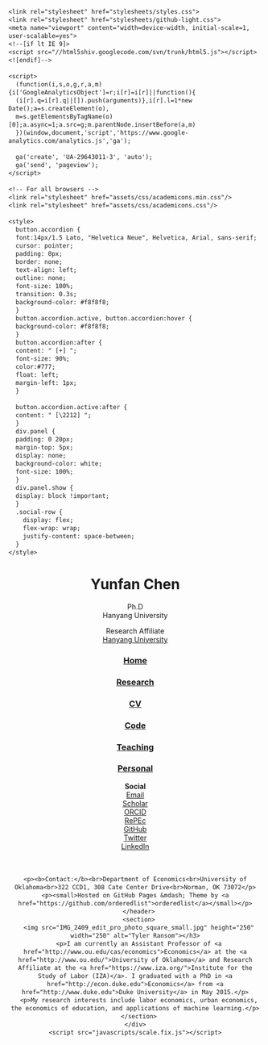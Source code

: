
<html lang="en">
  <head>
  <script src="https://use.fontawesome.com/baff6f55f5.js"></script>
    <meta charset="utf-8">
    <meta http-equiv="X-UA-Compatible" content="IE=edge">
    <title>Yunfan Chen by yunfanchen</title>

    <link rel="stylesheet" href="stylesheets/styles.css">
    <link rel="stylesheet" href="stylesheets/github-light.css">
    <meta name="viewport" content="width=device-width, initial-scale=1, user-scalable=yes">
    <!--[if lt IE 9]>
    <script src="//html5shiv.googlecode.com/svn/trunk/html5.js"></script>
    <![endif]-->

    <script>
      (function(i,s,o,g,r,a,m){i['GoogleAnalyticsObject']=r;i[r]=i[r]||function(){
      (i[r].q=i[r].q||[]).push(arguments)},i[r].l=1*new Date();a=s.createElement(o),
      m=s.getElementsByTagName(o)[0];a.async=1;a.src=g;m.parentNode.insertBefore(a,m)
      })(window,document,'script','https://www.google-analytics.com/analytics.js','ga');

      ga('create', 'UA-29643011-3', 'auto');
      ga('send', 'pageview');
    </script>

    <!-- For all browsers -->
    <link rel="stylesheet" href="assets/css/academicons.min.css"/>
    <link rel="stylesheet" href="assets/css/academicons.css"/>

    <style>
      button.accordion {
      font:14px/1.5 Lato, "Helvetica Neue", Helvetica, Arial, sans-serif;
      cursor: pointer;
      padding: 0px;
      border: none;
      text-align: left;
      outline: none;
      font-size: 100%;
      transition: 0.3s;
      background-color: #f8f8f8;
      }
      button.accordion.active, button.accordion:hover {
      background-color: #f8f8f8;
      }
      button.accordion:after {
      content: " [+] ";
      font-size: 90%;
      color:#777;
      float: left;
      margin-left: 1px;
      }

      button.accordion.active:after {
      content: " [\2212] ";
      }
      div.panel {
      padding: 0 20px;
      margin-top: 5px;
      display: none;
      background-color: white;
      font-size: 100%;
      }
      div.panel.show {
      display: block !important;
      }
      .social-row {
        display: flex;
        flex-wrap: wrap;
        justify-content: space-between;
      }
    </style>
  </head>
  <body>
    <div class="wrapper">
      <header>
        <h1>Yunfan Chen</h1>
        <p>Ph.D<br>Hanyang University</p>
        <p>Research Affiliate<br><a href="http://legacy.iza.org/en/webcontent/personnel/photos/index_html?key=24155">Hanyang University</a></p>
    <h3><a href="https://tyleransom.github.io/">Home</a></h3>
        <h3><a href="https://tyleransom.github.io/research.html">Research</a></h3>
    <h3><a href="https://tyleransom.github.io/research/CV.pdf">CV</a></h3>  
        <h3><a href="https://tyleransom.github.io/code.html">Code</a></h3> 
        <h3><a href="https://tyleransom.github.io/teaching.html">Teaching</a></h3> 
        <h3><a href="https://tyleransom.github.io/personal.html">Personal</a></h3>
    <b>Social</b><br>
        <div class="social-row">
          <a href="mailto:ransom@ou.edu" class="author-social" target="_blank"><i class="fa fa-fw fa-envelope-square"></i> Email</a><br>
          <a href="https://scholar.google.com/citations?user=eohlTTcAAAAJ&hl=en" target="_blank"><i class="ai ai-fw ai-google-scholar-square"></i> Scholar</a><br>
          <a href="https://orcid.org/0000-0002-6910-0363"><i class="ai ai-fw ai-orcid-square"></i> ORCID</a><br>
          <a href="http://ideas.repec.org/f/pra541.html"><i class="fa fa-fw fa-share-alt-square"></i> RePEc</a><br>
          <a href="http://github.com/tyleransom"><i class="fa fa-fw fa-github-square"></i> GitHub</a><br>
          <a href="http://twitter.com/tyleransom" class="author-social" target="_blank"><i class="fa fa-fw fa-twitter-square"></i> Twitter</a><br>
          <a href="http://linkedin.com/in/tyleransom" class="author-social" target="_blank"><i class="fa fa-fw fa-linkedin-square"></i> LinkedIn</a><br>
          <br>
        </div>
        <br>

    <p><b>Contact:</b><br>Department of Economics<br>University of Oklahoma<br>322 CCD1, 308 Cate Center Drive<br>Norman, OK 73072</p>
    <p><small>Hosted on GitHub Pages &mdash; Theme by <a href="https://github.com/orderedlist">orderedlist</a></small></p>
      </header>
      <section>
      <img src="IMG_2409_edit_pro_photo_square_small.jpg" height="250" width="250" alt="Tyler Ransom"></h3>
      <p>I am currently an Assistant Professor of <a href="http://www.ou.edu/cas/economics">Economics</a> at the <a href="http://www.ou.edu/">University of Oklahoma</a> and Research Affiliate at the <a href="https://www.iza.org/">Institute for the Study of Labor (IZA)</a>. I graduated with a PhD in <a href="http://econ.duke.edu">Economics</a> from <a href="http://www.duke.edu">Duke University</a> in May 2015.</p>
      <p>My research interests include labor economics, urban economics, the economics of education, and applications of machine learning.</p>
      </section>
    </div>
    <script src="javascripts/scale.fix.js"></script>
  </body>
</html>
